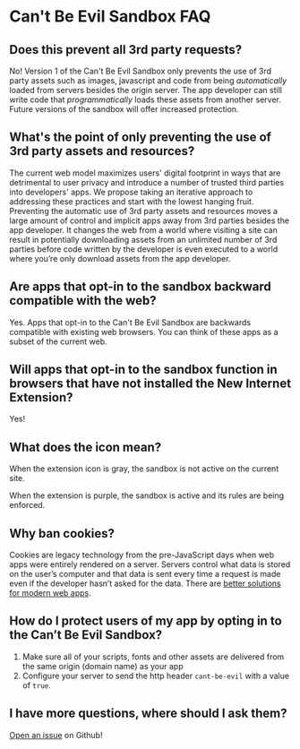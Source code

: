 # Can't Be Evil Sandbox FAQ

## Does this prevent all 3rd party requests?

No! Version 1 of the Can't Be Evil Sandbox only prevents the use of 3rd party assets such as images, javascript and code from being _automatically_ loaded from servers besides the origin server. The app developer can still write code that _programmatically_ loads these assets from another server.  Future versions of the sandbox will offer increased protection.

## What's the point of only preventing the use of 3rd party assets and resources?

The current web model maximizes users' digital footprint in ways that are detrimental to user privacy and introduce a number of trusted third parties into developers' apps. We propose taking an iterative approach to addressing these practices and start with the lowest hanging fruit. Preventing the automatic use of 3rd party assets and resources moves a large amount of control and implicit apps away from 3rd parties besides the app developer. It changes the web from a world where visiting a site can result in potentially downloading assets from an unlimited number of 3rd parties before code written by the developer is even executed to a world where you’re only download assets from the app developer.

## Are apps that opt-in to the sandbox backward compatible with the web?

Yes. Apps that opt-in to the Can't Be Evil Sandbox are backwards compatible with existing web browsers. You can think of these apps as a subset of the current web.

## Will apps that opt-in to the sandbox function in browsers that have not installed the New Internet Extension?

Yes!

## What does the icon mean?

When the extension icon is gray, the sandbox is not active on the current site.

When the extension is purple, the sandbox is active and its rules are being enforced.

## Why ban cookies?

Cookies are legacy technology from the pre-JavaScript days when web apps were entirely rendered on a server. Servers control what data is stored on the user’s computer and that data is sent every time a request is made even if the developer hasn’t asked for the data. There are [better solutions for modern web apps](https://developer.mozilla.org/en-US/docs/Web/API/Window/localStorage).

## How do I protect users of my app by opting in to the Can’t Be Evil Sandbox?
1. Make sure all of your scripts, fonts and other assets are delivered from the same origin (domain name) as your app
2. Configure your server to send the http header `cant-be-evil` with a value of `true`.

## I have more questions, where should I ask them?

[Open an issue](https://github.com/newinternetlabs/new-internet-extension/issues) on Github!